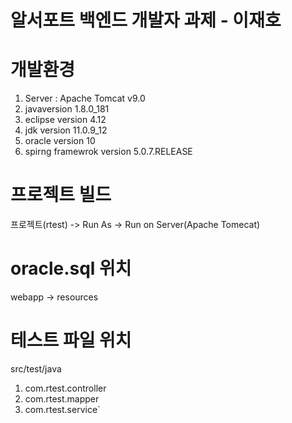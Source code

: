 알서포트  백엔드 개발자 과제 - 이재호
====================================
# 개발환경
1. Server : Apache Tomcat v9.0
2. javaversion 1.8.0_181
3. eclipse version 4.12
4. jdk version 11.0.9_12
5. oracle version 10
6. spirng framewrok version 5.0.7.RELEASE

# 프로젝트 빌드
프로젝트(rtest) -> Run As -> Run on Server(Apache Tomecat)

# oracle.sql 위치
webapp -> resources

# 테스트 파일 위치
src/test/java
1. com.rtest.controller
2. com.rtest.mapper
3. com.rtest.service`
